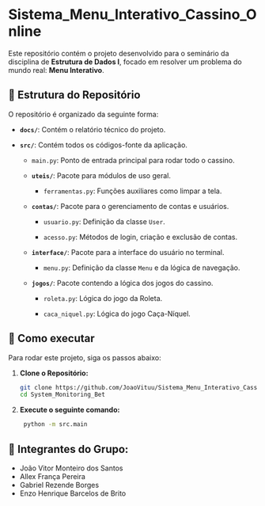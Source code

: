 # Sistema_Menu_Interativo_Cassino_Online
Este repositório contém o projeto desenvolvido para o seminário da disciplina de **Estrutura de Dados I**, focado em resolver um problema do mundo real: **Menu Interativo**.


## 📂 Estrutura do Repositório

O repositório é organizado da seguinte forma:

-   **`docs/`**: Contém o relatório técnico do projeto.
  
-   **`src/`**: Contém todos os códigos-fonte da aplicação.
  
    -   `main.py`: Ponto de entrada principal para rodar todo o cassino.
      
    -   **`uteis/`**: Pacote para módulos de uso geral.
       
        -   `ferramentas.py`: Funções auxiliares como limpar a tela.
           
    -   **`contas/`**: Pacote para o gerenciamento de contas e usuários.
      
        -   `usuario.py`: Definição da classe `User`.
        
        -   `acesso.py`: Métodos de login, criação e exclusão de contas.
            
    -   **`interface/`**: Pacote para a interface do usuário no terminal.
        
        -   `menu.py`: Definição da classe `Menu` e da lógica de navegação.
           
    -   **`jogos/`**: Pacote contendo a lógica dos jogos do cassino.
       
        -   `roleta.py`: Lógica do jogo da Roleta.
          
        -   `caca_niquel.py`: Lógica do jogo Caça-Níquel.
     
          
## 🚀 Como executar
Para rodar este projeto, siga os passos abaixo:

1.  **Clone o Repositório:**
    ```sh
    git clone https://github.com/JoaoVituu/Sistema_Menu_Interativo_Cassino.git
    cd System_Monitoring_Bet
    ```
    
2. **Execute o seguinte comando:**
   ```sh
    python -m src.main
    ```

   
## 👤 Integrantes do Grupo:
* João Vitor Monteiro dos Santos
* Allex França Pereira
* Gabriel Rezende Borges
* Enzo Henrique Barcelos de Brito  
